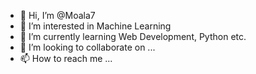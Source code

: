 - 👋 Hi, I’m @Moala7
- 👀 I’m interested in Machine Learning
- 🌱 I’m currently learning Web Development, Python etc.
- 💞️ I’m looking to collaborate on ...
- 📫 How to reach me ...

<!---
Moala7/Moala7 is a ✨ special ✨ repository because its `README.md` (this file) appears on your GitHub profile.
You can click the Preview link to take a look at your changes.
--->
